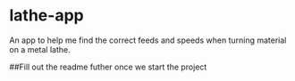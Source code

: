 # lathe-app
An app to help me find the correct feeds and speeds when turning material on a metal lathe.

##Fill out the readme futher once we start the project
